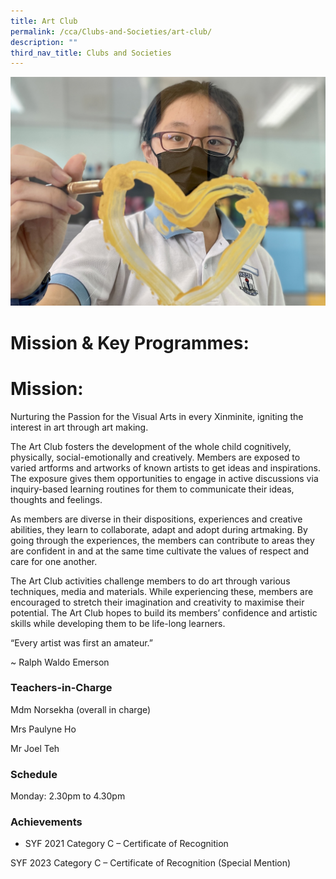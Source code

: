 ```yaml
---
title: Art Club
permalink: /cca/Clubs-and-Societies/art-club/
description: ""
third_nav_title: Clubs and Societies
---
```

![](/images/CCA/art%20club%20s.jpg)
     

# **Mission & Key Programmes:**

# **Mission:**  
Nurturing the Passion for the Visual Arts in every Xinminite, igniting the interest in art through art making.

The Art Club fosters the development of the whole child cognitively, physically, social-emotionally and creatively. Members are exposed to varied artforms and artworks of known artists to get ideas and inspirations. The exposure gives them opportunities to engage in active discussions via inquiry-based learning routines for them to communicate their ideas, thoughts and feelings.

As members are diverse in their dispositions, experiences and creative abilities, they learn to collaborate, adapt and adopt during artmaking. By going through the experiences, the members can contribute to areas they are confident in and at the same time cultivate the values of respect and care for one another.

The Art Club activities challenge members to do art through various techniques, media and materials. While experiencing these, members are encouraged to stretch their imagination and creativity to maximise their potential. The Art Club hopes to build its members’ confidence and artistic skills while developing them to be life-long learners.

“Every artist was first an amateur.”

~ Ralph Waldo Emerson

### Teachers-in-Charge

Mdm Norsekha (overall in charge)

Mrs Paulyne Ho

Mr Joel Teh

### Schedule

Monday: 2.30pm to 4.30pm

### Achievements

*   SYF 2021 Category C – Certificate of Recognition

SYF 2023 Category C – Certificate of Recognition (Special Mention)